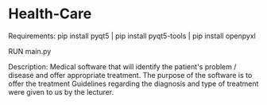 # Health-Care

Requirements:
pip install pyqt5 |
pip install pyqt5-tools |
pip install openpyxl

RUN main.py

Description:
Medical software that will identify the patient's problem / disease and offer appropriate treatment. The purpose of the software is to offer the treatment
Guidelines regarding the diagnosis and type of treatment were given to us by the lecturer.
